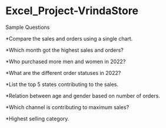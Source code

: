 # Excel_Project-VrindaStore

Sample Questions

*Compare the sales and orders using a single chart.

*Which month got the highest sales and orders?

*Who purchased more men and women in 2022?

*What are the different order statuses in 2022?

*List the top 5 states contributing to the sales.

*Relation between age and gender based on number of orders.

*Which channel is contributing to maximum sales?

*Highest selling category.
